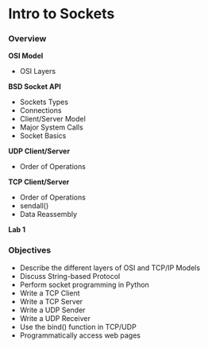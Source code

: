 # Intro to Sockets

### Overview

**OSI Model**

* OSI Layers

**BSD Socket API**

* Sockets Types
* Connections
* Client/Server Model
* Major System Calls
* Socket Basics

**UDP Client/Server**

* Order of Operations

**TCP Client/Server**

* Order of Operations
* sendall\(\)
* Data Reassembly

**Lab 1**

### Objectives

* Describe the different layers of OSI and TCP/IP Models
* Discuss String-based Protocol
* Perform socket programming in Python
* Write a TCP Client
* Write a TCP Server
* Write a UDP Sender
* Write a UDP Receiver
* Use the bind\(\) function in TCP/UDP
* Programmatically access web pages



